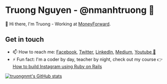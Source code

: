 # Truong Nguyen - @nmanhtruong 🦁

👋 Hi there, I'm Truong - Working at [MoneyForward](http://corp.moneyforward.com/).

## Get in touch

- 📫 How to reach me: [Facebook](https://www.facebook.com/nmanhtruong), [Twitter](https://twitter.com/nmanhtruong), [LinkedIn](https://www.linkedin.com/in/nmanhtruong/), [Medium](https://truongnmt.medium.com/), [Youtube 🌠](https://www.youtube.com/channel/UCxKLmS0U8EbkyBRncjX84MA)
- ⚡ Fun fact: I'm a coder by day, teacher by night, check out my course 👉 [How to build Instagram using Ruby on Rails](https://www.udemy.com/course/how-to-build-instagram-using-ruby-on-rails/?referralCode=35E17584E756F4D00BAA)


<!--
**truongnmt/truongnmt** is a ✨ _special_ ✨ repository because its `README.md` (this file) appears on your GitHub profile.

Here are some ideas to get you started:

- 🔭 I’m currently working on ...
- 🌱 I’m currently learning ...
- 👯 I’m looking to collaborate on ...
- 🤔 I’m looking for help with ...
- 💬 Ask me about ...
- 📫 How to reach me: ...
- 😄 Pronouns: ...
- ⚡ Fun fact: ...
-->

[![truongnmt's GitHub stats](https://github-readme-stats.vercel.app/api?username=truongnmt&count_private=true&show_icons=true&theme=radical)](https://github.com/anuraghazra/github-readme-stats)
